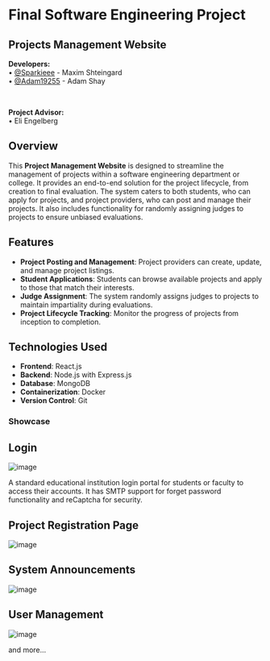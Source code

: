 # Final Software Engineering Project

## Projects Management Website

<b>Developers:</b><br />
• <a href="https://github.com/Sparkiee">@Sparkieee</a> - Maxim Shteingard<br />
• <a href="https://github.com/Adam19255">@Adam19255</a> - Adam Shay

<br />

<b>Project Advisor:</b><br />
• Eli Engelberg

## Overview

This **Project Management Website** is designed to streamline the management of projects within a software engineering department or college. It provides an end-to-end solution for the project lifecycle, from creation to final evaluation. The system caters to both students, who can apply for projects, and project providers, who can post and manage their projects. It also includes functionality for randomly assigning judges to projects to ensure unbiased evaluations.

## Features

- **Project Posting and Management**: Project providers can create, update, and manage project listings.
- **Student Applications**: Students can browse available projects and apply to those that match their interests.
- **Judge Assignment**: The system randomly assigns judges to projects to maintain impartiality during evaluations.
- **Project Lifecycle Tracking**: Monitor the progress of projects from inception to completion.

## Technologies Used

- **Frontend**: React.js
- **Backend**: Node.js with Express.js
- **Database**: MongoDB
- **Containerization**: Docker
- **Version Control**: Git

### Showcase

## Login

![image](https://github.com/user-attachments/assets/9e7285d7-65a4-47d7-9c6d-86bdc1a10fbc)

A standard educational institution login portal for students or faculty to access their accounts. It has SMTP support for forget password functionality and reCaptcha for security.

## Project Registration Page

![image](https://github.com/user-attachments/assets/fc0a6f99-1d7e-4a84-be1d-75c0ba27e00e)

## System Announcements

![image](https://github.com/user-attachments/assets/d69b39fb-422f-4f18-91a0-88745d7cca15)

## User Management

![image](https://github.com/user-attachments/assets/acdfc967-ae3b-477a-a5ca-c959f79e8de5)

and more...
